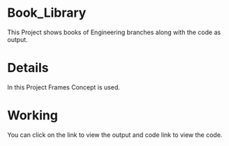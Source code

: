 # Book_Library
This Project shows books of Engineering branches along with the code as output.

# Details
In this Project Frames Concept is used.

# Working
You can click on the link to view the output and code link to view the code.
